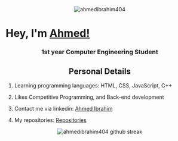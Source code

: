 <div align="center">
<img src="https://komarev.com/ghpvc/?username=ahmedibrahim404&label=Profile%20views&color=0e75b6&style=flat" alt="ahmedibrahim404" />
</div>

# Hey, I'm [Ahmed!](https://github.com/ahmedibrahim404)

<h3 align="center">1st year Computer Engineering Student</h3>
<h2 align="center">Personal Details</h2>
<p align="center">
	
	
1. Learning programming languages: HTML, CSS, JavaScript, C++ 

2. Likes Competitive Programming, and Back-end development

4. Contact me via linkedin: <a href = "https://www.linkedin.com/in/ahmedibrahim404/" target="blank">Ahmed Ibrahim</a>

7. My repositories: <a href= "https://github.com/ahmedibrahim404?tab=repositories" target="blank"> Repositories</a>


</p>


<div align="center">

![ahmedibrahim404 github streak](https://github-readme-streak-stats.herokuapp.com/?user=ahmedibrahim404&theme=radical&include_all_commits=true&count_private=true)


</div>
